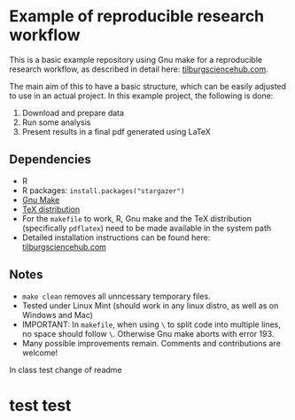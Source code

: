# Example of reproducible research workflow 

This is a basic example repository using Gnu make for a reproducible research workflow, as described in detail here: [tilburgsciencehub.com](http://tilburgsciencehub.com/). 

The main aim of this to have a basic structure, which can be easily adjusted to use in an actual project.  In this example project, the following is done: 
1. Download and prepare data
2. Run some analysis
3. Present results in a final pdf generated using LaTeX

## Dependencies
- R 
- R packages: `install.packages("stargazer")`
- [Gnu Make](https://tilburgsciencehub.com/get/make) 
- [TeX distribution](https://tilburgsciencehub.com/get/latex/?utm_campaign=referral-short)
- For the `makefile` to work, R, Gnu make and the TeX distribution (specifically `pdflatex`) need to be made available in the system path 
- Detailed installation instructions can be found here: [tilburgsciencehub.com](http://tilburgsciencehub.com/)


## Notes
- `make clean` removes all unncessary temporary files. 
- Tested under Linux Mint (should work in any linux distro, as well as on Windows and Mac) 
- IMPORTANT: In `makefile`, when using `\` to split code into multiple lines, no space should follow `\`. Otherwise Gnu make aborts with error 193. 
- Many possible improvements remain. Comments and contributions are welcome!

In class test change of readme

# test test
